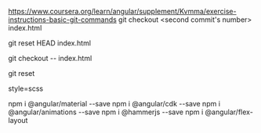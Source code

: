 
https://www.coursera.org/learn/angular/supplement/Kvmma/exercise-instructions-basic-git-commands
git checkout <second commit's number> index.html

git reset HEAD index.html

git checkout -- index.html

git reset


style=scss

npm i @angular/material --save
npm i @angular/cdk --save
npm i @angular/animations --save
npm i @hammerjs --save
npm i @angular/flex-layout



